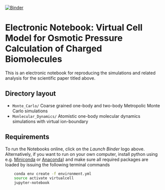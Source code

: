 [![Binder](https://mybinder.org/badge_logo.svg)](https://mybinder.org/v2/gh/mlund/SI-virtual-cell-model/HEAD)

# Electronic Notebook: Virtual Cell Model for Osmotic Pressure Calculation of Charged Biomolecules

This is an electronic notebook for reproducing the simulations and related analysis
for the scientific paper titled above.

## Directory layout

- `Monte_Carlo/` Coarse grained one-body and two-body Metropolic Monte Carlo simulations
- `Monlecular_Dynamics/` Atomistic one-body molecular dynamics simulations with virtual ion-boundary

## Requirements

To run the Notebooks online, click on the _Launch Binder_ logo above. Alternatively, if you want to run on your own computer,
install python using e.g. [Miniconda](https://conda.io/miniconda.html) or [Anaconda](https://docs.conda.io))
and make sure all required packages are loaded by issuing the following terminal commands

``` bash
    conda env create -f environment.yml
    source activate virtualcell
    jupyter-notebook
```
